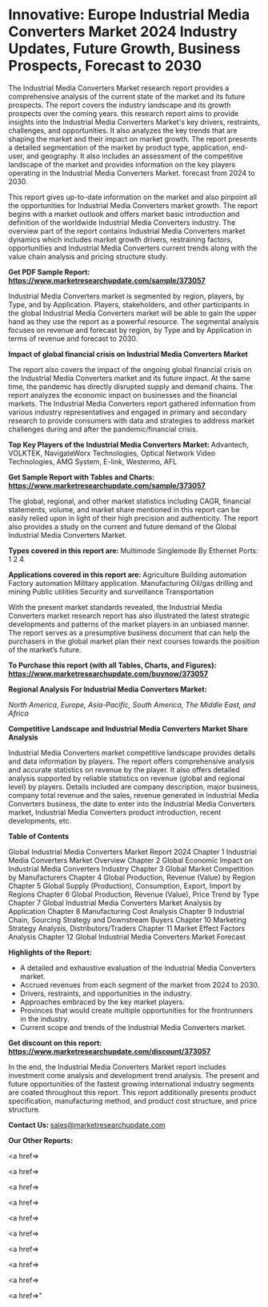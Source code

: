 # Innovative: Europe Industrial Media Converters Market 2024 Industry Updates, Future Growth, Business Prospects, Forecast to 2030

The Industrial Media Converters Market research report provides a comprehensive analysis of the current state of the market and its future prospects. The report covers the industry landscape and its growth prospects over the coming years. this research report aims to provide insights into the Industrial Media Converters Market's key drivers, restraints, challenges, and opportunities. It also analyzes the key trends that are shaping the market and their impact on market growth. The report presents a detailed segmentation of the market by product type, application, end-user, and geography. It also includes an assessment of the competitive landscape of the market and provides information on the key players operating in the Industrial Media Converters Market. forecast from 2024 to 2030.

This report gives up-to-date information on the market and also pinpoint all the opportunities for Industrial Media Converters market growth. The report begins with a market outlook and offers market basic introduction and definition of the worldwide Industrial Media Converters industry. The overview part of the report contains Industrial Media Converters market dynamics which includes market growth drivers, restraining factors, opportunities and Industrial Media Converters current trends along with the value chain analysis and pricing structure study.

<strong><b>Get PDF Sample Report: <a href=https://www.marketresearchupdate.com/sample/373057>https://www.marketresearchupdate.com/sample/373057</a></b></strong>

Industrial Media Converters market is segmented by region, players, by Type, and by Application. Players, stakeholders, and other participants in the global Industrial Media Converters market will be able to gain the upper hand as they use the report as a powerful resource. The segmental analysis focuses on revenue and forecast by region, by Type and by Application in terms of revenue and forecast to 2030.

<strong><b>Impact of global financial crisis on Industrial Media Converters Market</b></strong>

The report also covers the impact of the ongoing global financial crisis on the Industrial Media Converters market and its future impact. At the same time, the pandemic has directly disrupted supply and demand chains. The report analyzes the economic impact on businesses and the financial markets. The Industrial Media Converters report gathered information from various industry representatives and engaged in primary and secondary research to provide consumers with data and strategies to address market challenges during and after the pandemic/financial crisis.

<strong><b>Top Key Players of the Industrial Media Converters Market:
</b></strong>Advantech, VOLKTEK, NavigateWorx Technologies, Optical Network Video Technologies, AMG System, E-link, Westermo, AFL<strong><b>
</b></strong>

<strong><b>Get Sample Report with Tables and Charts: <a href=https://www.marketresearchupdate.com/sample/373057>https://www.marketresearchupdate.com/sample/373057</a></b></strong>

The global, regional, and other market statistics including CAGR, financial statements, volume, and market share mentioned in this report can be easily relied upon in light of their high precision and authenticity. The report also provides a study on the current and future demand of the Global Industrial Media Converters Market.

<strong><b>Types covered in this report are:
</b></strong>Multimode
Singlemode
By Ethernet Ports:
1
2
4<strong><b>
</b></strong>

<strong><b>Applications covered in this report are:
</b></strong>Agriculture
Building automation
Factory automation
Military application.
Manufacturing
Oil/gas drilling and mining
Public utilities
Security and surveillance
Transportation<strong><b>
</b></strong>

With the present market standards revealed, the Industrial Media Converters market research report has also illustrated the latest strategic developments and patterns of the market players in an unbiased manner. The report serves as a presumptive business document that can help the purchasers in the global market plan their next courses towards the position of the market’s future.

<strong><b>To Purchase this report (with all Tables, Charts, and Figures): <a href=https://www.marketresearchupdate.com/buynow/373057>https://www.marketresearchupdate.com/buynow/373057</a></b></strong>

<strong><b>Regional Analysis For Industrial Media Converters Market:</b></strong>

<em><i>North America, Europe, Asia-Pacific, South America, The Middle East, and Africa</i></em>

<strong><b>Competitive Landscape and Industrial Media Converters Market Share Analysis</b></strong>

Industrial Media Converters market competitive landscape provides details and data information by players. The report offers comprehensive analysis and accurate statistics on revenue by the player. It also offers detailed analysis supported by reliable statistics on revenue (global and regional level) by players. Details included are company description, major business, company total revenue and the sales, revenue generated in Industrial Media Converters business, the date to enter into the Industrial Media Converters market, Industrial Media Converters product introduction, recent developments, etc.

<strong><b>Table of Contents</b></strong>

Global Industrial Media Converters Market Report 2024
Chapter 1 Industrial Media Converters Market Overview
Chapter 2 Global Economic Impact on Industrial Media Converters Industry
Chapter 3 Global Market Competition by Manufacturers
Chapter 4 Global Production, Revenue (Value) by Region
Chapter 5 Global Supply (Production), Consumption, Export, Import by Regions
Chapter 6 Global Production, Revenue (Value), Price Trend by Type
Chapter 7 Global Industrial Media Converters Market Analysis by Application
Chapter 8 Manufacturing Cost Analysis
Chapter 9 Industrial Chain, Sourcing Strategy and Downstream Buyers
Chapter 10 Marketing Strategy Analysis, Distributors/Traders
Chapter 11 Market Effect Factors Analysis
Chapter 12 Global Industrial Media Converters Market Forecast

<strong><b>Highlights of the Report:</b></strong>

- A detailed and exhaustive evaluation of the Industrial Media Converters market.
- Accrued revenues from each segment of the market from 2024 to 2030.
- Drivers, restraints, and opportunities in the industry.
- Approaches embraced by the key market players.
- Provinces that would create multiple opportunities for the frontrunners in the industry.
- Current scope and trends of the Industrial Media Converters market.

<strong><b>Get discount on this report: <a href=https://www.marketresearchupdate.com/discount/373057>https://www.marketresearchupdate.com/discount/373057</a></b></strong>

In the end, the Industrial Media Converters Market report includes investment come analysis and development trend analysis. The present and future opportunities of the fastest growing international industry segments are coated throughout this report. This report additionally presents product specification, manufacturing method, and product cost structure, and price structure.

<strong><b>Contact Us:
</b></strong>sales@marketresearchupdate.com

<strong>Our Other Reports:</strong>

<a href=></a>

<a href=></a>

<a href=></a>

<a href=></a>

<a href=></a>

<a href=></a>

<a href=></a>

<a href=></a>

<a href=></a>

<a href=></a>"
